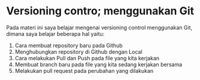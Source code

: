 # Versioning contro; menggunakan Git

Pada materi ini saya belajar mengenai versioning control menggunakan Git,
dimana saya belajar beberapa hal yaitu:
1. Cara membuat repository baru pada Github
2. Menghubungkan repository di Github dengan Local
3. Cara melakukan Pull dan Push pada file yang kita kerjakan
4. Membuat branch baru pada file yang kita sedang kerjakan bersama
5. Melakukan pull request pada perubahan yang dilakukan
